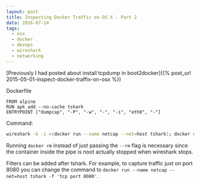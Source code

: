 ```yaml
---
layout: post
title: Inspecting Docker Traffic on OS X - Part 2
data: 2016-07-14
tags:
  - osx
  - docker
  - devops
  - wireshark
  - networking
---
```


[Previously I had posted about install tcpdump in boot2docker]({% post_url 2015-05-01-inspect-docker-traffix-on-osx %})

Dockerfile

```docker
FROM alpine
RUN apk add --no-cache tshark
ENTRYPOINT ["dumpcap", "-P", "-w", "-", "-i", "eth0", "-"]
```

Command:

```bash
wireshark -k -i <(docker run --name netcap --net=host tshark); docker rm -f netcap
```

Running `docker rm` instead of just passing the `--rm` flag is necessary since the container inside the pipe is noot actually stopped when wireshark stops.

Filters can be added after tshark. For example, to capture traffic just on port 8080 you can change the command to `docker run --name netcap --net=host tshark -f 'tcp port 8080'`.
